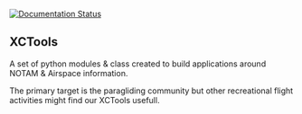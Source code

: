 [![Documentation Status](https://readthedocs.org/projects/xctools/badge/?version=latest)](https://xctools.readthedocs.io/en/latest/?badge=latest)

XCTools
-------

A set of python modules & class created to build applications around NOTAM & Airspace information.

The primary target is the paragliding community but other recreational flight activities might find our XCTools usefull.



